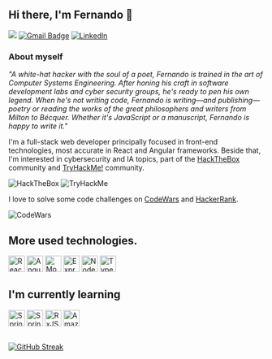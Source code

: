 ## Hi there, I'm Fernando 👋

![](https://komarev.com/ghpvc/?username=fernandoG494&style=flat&label=Profile+Views)
[![Gmail Badge](https://img.shields.io/badge/-Gmail-c14438?style=flat-square&logo=Gmail&logoColor=white&link=mailto:lfgc851@gmail.com)](mailto:lfgc851@gmail.com)
[![Linkedln](https://img.shields.io/badge/LinkedIn-0077B5?style=flat-square&logo=linkedin&logoColor=white)](www.linkedin.com/in/lfgc)

### About myself

_"A white-hat hacker with the soul of a poet, Fernando is trained in the art of Computer Systems Engineering. After honing his craft in software development labs and cyber security groups, he's ready to pen his own legend. When he's not writing code, Fernando is writing—and publishing—poetry or reading the works of the great philosophers and writers from Milton to Bécquer. Whether it's JavaScript or a manuscript, Fernando is happy to write it."_

I'm a full-stack web developer principally focused in front-end technologies, most accurate in React and Angular frameworks. Beside that, I'm interested in cybersecurity and IA topics, part of the [HackTheBox](https://app.hackthebox.com/home) community and [TryHackMe!](https://tryhackme.com/dashboard) community.

<img src="https://www.hackthebox.eu/badge/image/20709" alt="HackTheBox">
<img src="https://tryhackme-badges.s3.amazonaws.com/Incuerd0.png" alt="TryHackMe">

I love to solve some code challenges on [CodeWars](https://www.codewars.com/) and [HackerRank](https://www.hackerrank.com/darkogarcia3?hr_r=1).

<img src="https://www.codewars.com/users/fernandoG494/badges/large" alt="CodeWars">

## More used technologies.

<img height="32" width="32" src="https://cdn.simpleicons.org/react/white" title="ReactJS"/> 
<img height="32" width="32" src="https://cdn.simpleicons.org/angular/white" title="AngularJS"/>
<img height="32" width="32" src="https://cdn.simpleicons.org/mongodb/white" title="MongoDB"/>
<img height="32" width="32" src="https://cdn.simpleicons.org/express/white" title="Express"/>
<img height="32" width="32" src="https://cdn.simpleicons.org/nodedotjs/white" title="Node.js"/>
<img height="32" width="32" src="https://cdn.simpleicons.org/typescript/white" title="Typescript"/>

## I'm currently learning

<img height="32" width="32" src="https://cdn.simpleicons.org/spring/white" title="Spring Framework"/>
<img height="32" width="32" src="https://cdn.simpleicons.org/springboot/white" title="Spring Boot"/>
<img height="32" width="32" src="https://cdn.simpleicons.org/reactivex/white" title="RxJS"/>
<img height="32" width="32" src="https://cdn.simpleicons.org/amazonaws/white" title="Amazon Web Services"/>

##

[![GitHub Streak](https://streak-stats.demolab.com?user=fernandoG494&theme=dark)](https://git.io/streak-stats)
